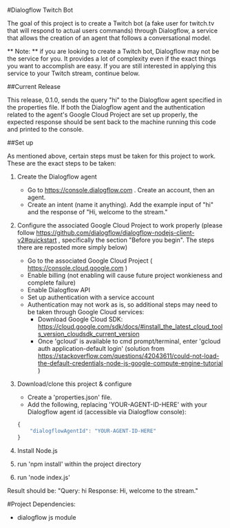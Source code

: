 #Dialogflow Twitch Bot

The goal of this project is to create a Twitch bot (a fake user for twitch.tv that will respond to actual users commands) through Dialogflow, a service that allows the creation of an agent that follows a conversational model. 

** Note: ** if you are looking to create a Twitch bot, Dialogflow may not be the service for you. It provides a lot of complexity even if the exact things you want to accomplish are easy. If you are still interested in applying this service to your Twitch stream, continue below. 

##Current Release

This release, 0.1.0, sends the query "hi" to the Dialogflow agent specified in the properties file. If both the Dialogflow agent and the authentication related to the agent's Google Cloud Project are set up properly, the expected response should be sent back to the machine running this code and printed to the console.

##Set up

As mentioned above, certain steps must be taken for this project to work. These are the exact steps to be taken:

1. Create the Dialogflow agent
	- Go to https://console.dialogflow.com . Create an account, then an agent.
	- Create an intent (name it anything). Add the example input of "hi" and the response of "Hi, welcome to the stream."
	
2. Configure the associated Google Cloud Project to work properly (please follow https://github.com/dialogflow/dialogflow-nodejs-client-v2#quickstart , specifically the section "Before you begin". The steps there are reposted more simply below)
	- Go to the associated Google Cloud Project ( https://console.cloud.google.com )
	- Enable billing (not enabling will cause future project wonkieness and complete failure)
	- Enable Dialogflow API
	- Set up authentication with a service account
	- Authentication may not work as is, so additional steps may need to be taken through Google Cloud services:
		- Download Google Cloud SDK: https://cloud.google.com/sdk/docs/#install_the_latest_cloud_tools_version_cloudsdk_current_version
		- Once 'gcloud' is available to cmd prompt/terminal, enter 'gcloud auth application-default login' (solution from https://stackoverflow.com/questions/42043611/could-not-load-the-default-credentials-node-js-google-compute-engine-tutorial )


3. Download/clone this project & configure
	- Create a 'properties.json' file.
	- Add the following, replacing 'YOUR-AGENT-ID-HERE' with your Dialogflow agent id (accessible via Dialogflow console):
	
	```javascript
	{
		"dialogflowAgentId": "YOUR-AGENT-ID-HERE"
	}
	```
	
4. Install Node.js 

5. run 'npm install' within the project directory

6. run 'node index.js'

Result should be:
	"Query: hi
	Response: Hi, welcome to the stream."
	
#Project Dependencies:
 - dialogflow js module 
